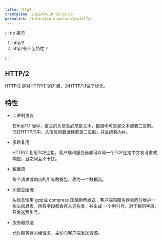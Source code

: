 ```yaml
---
title: http2
createTime: 2022/04/18 06:53:05
permalink: /interview-question/yiutzl7y/
---
```


::: tip 提问

1. http/2
2. http2有什么特性？

:::

## HTTP/2

HTTP/2 是对HTTP/1.1的升级，对HTTP/1.1做了优化。

## 特性

- 二进制协议

  在http/1.1 版中，报文的头信息必须是文本，数据体可是是文本或者二进制。
  而在HTTP/2中，头信息和数据体都是二进制，并且统称为`帧`。

- 多路复用

  HTTP/2 复用TCP连接，客户端和服务器都可以同一个TCP连接中并发请求或响应，且之间互不干扰。

- 数据流

  每个请求或响应的所有数据包，称为一个数据流。

- 头信息压缩

  头信息使用 gzip或 compress 压缩后再发送；客户端和服务器会同时维护一张头信息表，所有字段都会存入这张表，并生成
  一个索引号，对于相同字段，只发送索引号。

- 服务器推送

  允许服务器未经请求，主动向客户端发送资源。
